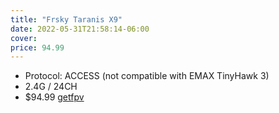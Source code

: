 ```yaml
---
title: "Frsky Taranis X9"
date: 2022-05-31T21:58:14-06:00
cover:
price: 94.99
---
```


- Protocol: ACCESS (not compatible with EMAX TinyHawk 3)
- 2.4G / 24CH
- $94.99 [getfpv](https://www.getfpv.com/frsky-taranis-x9-lite-2-4g-24ch-radio-transmitter.html)

